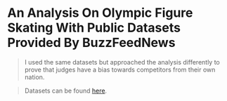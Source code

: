 # An Analysis On Olympic Figure Skating With Public Datasets Provided By BuzzFeedNews

> I used the same datasets but approached the analysis differently to prove that judges have a bias towards competitors from their own nation.  

> Datasets can be found [here](https://github.com/BuzzFeedNews/2018-02-olympic-figure-skating-analysis/tree/master/data).
